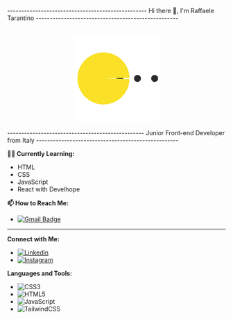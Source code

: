 -------------------------------------------------- Hi there 👋, I'm Raffaele Tarantino ---------------------------------------------------
<div align="center">
	<br>
	<img src="https://raw.githubusercontent.com/Aniket965/Aniket965/master/pacman.svg?sanitize=true" width="200" height="200">
</div>


------------------------------------------------- Junior Front-end Developer from Italy ---------------------------------------------------



**🧑‍💻 Currently Learning:**
- HTML
- CSS
- JavaScript
- React with Develhope

**📫 How to Reach Me:**
- [![Gmail Badge](https://img.shields.io/badge/-raffaele11596@gmail.com-c14438?style=flat-square&logo=Gmail&logoColor=white&link=mailto:mailharshkhatri@gmail.com)](mailto:raffaele11596@gmail.com)
---

**Connect with Me:**

- [![Linkedin](https://img.shields.io/badge/-RaffaeleTarantino-blue?style=flat&logo=Linkedin&logoColor=white)](https://www.linkedin.com/in/raffaele-tarantino-368501b2)
- [![Instagram](https://img.shields.io/badge/-Raffaele_Tarantino-c13584?style=flat&labelColor=c13584&logo=instagram&logoColor=white)](https://www.instagram.com/raffa_96t/)



**Languages and Tools:**
- ![CSS3](https://img.shields.io/badge/css3-%231572B6.svg?style=for-the-badge&logo=css3&logoColor=white)
- ![HTML5](https://img.shields.io/badge/html5-%23E34F26.svg?style=for-the-badge&logo=html5&logoColor=white)
- ![JavaScript](https://img.shields.io/badge/javascript-%23323330.svg?style=for-the-badge&logo=javascript&logoColor=%23F7DF1E)
- ![TailwindCSS](https://img.shields.io/badge/tailwindcss-%2338B2AC.svg?style=for-the-badge&logo=tailwind-css&logoColor=white)

